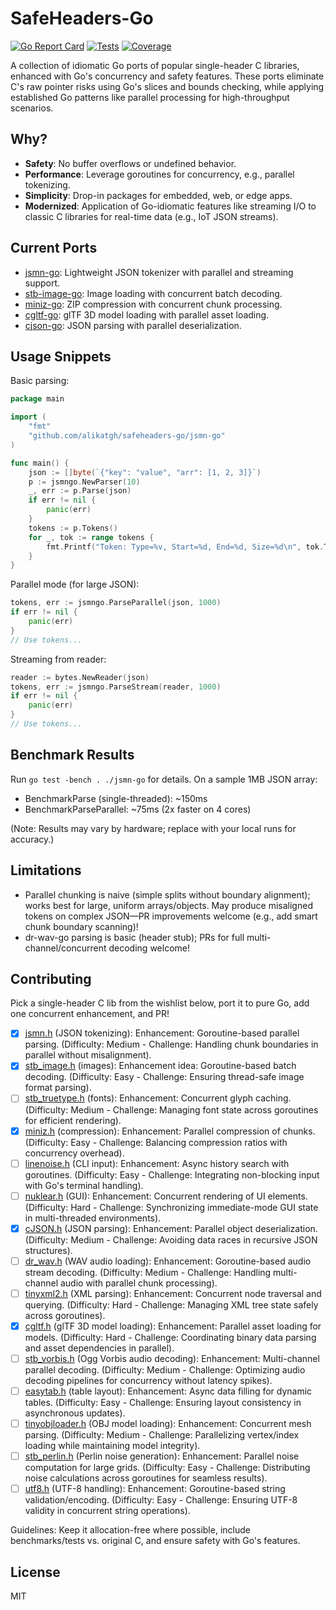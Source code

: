# SafeHeaders-Go

[![Go Report Card](https://goreportcard.com/badge/github.com/alikatgh/safeheaders-go/jsmn-go)](https://goreportcard.com/report/github.com/alikatgh/safeheaders-go/jsmn-go)
[![Tests](https://github.com/alikatgh/safeheaders-go/actions/workflows/go-ci.yaml/badge.svg)](https://github.com/alikatgh/safeheaders-go/actions/workflows/go-ci.yaml)
[![Coverage](https://codecov.io/gh/alikatgh/safeheaders-go/branch/main/graph/badge.svg)](https://codecov.io/gh/alikatgh/safeheaders-go)

A collection of idiomatic Go ports of popular single-header C libraries, enhanced with Go's concurrency and safety features. These ports eliminate C's raw pointer risks using Go's slices and bounds checking, while applying established Go patterns like parallel processing for high-throughput scenarios.

## Why?
- **Safety**: No buffer overflows or undefined behavior.
- **Performance**: Leverage goroutines for concurrency, e.g., parallel tokenizing.
- **Simplicity**: Drop-in packages for embedded, web, or edge apps.
- **Modernized**: Application of Go-idiomatic features like streaming I/O to classic C libraries for real-time data (e.g., IoT JSON streams).

## Current Ports
- [jsmn-go](./jsmn-go): Lightweight JSON tokenizer with parallel and streaming support.
- [stb-image-go](./stb-image-go): Image loading with concurrent batch decoding.
- [miniz-go](./miniz-go): ZIP compression with concurrent chunk processing.
- [cgltf-go](./cgltf-go): glTF 3D model loading with parallel asset loading.
- [cjson-go](./cjson-go): JSON parsing with parallel deserialization.

## Usage Snippets
Basic parsing:
```go
package main

import (
	"fmt"
	"github.com/alikatgh/safeheaders-go/jsmn-go"
)

func main() {
	json := []byte(`{"key": "value", "arr": [1, 2, 3]}`)
	p := jsmngo.NewParser(10)
	_, err := p.Parse(json)
	if err != nil {
		panic(err)
	}
	tokens := p.Tokens()
	for _, tok := range tokens {
		fmt.Printf("Token: Type=%v, Start=%d, End=%d, Size=%d\n", tok.Type, tok.Start, tok.End, tok.Size)
	}
}
```

Parallel mode (for large JSON):
```go
tokens, err := jsmngo.ParseParallel(json, 1000)
if err != nil {
	panic(err)
}
// Use tokens...
```

Streaming from reader:
```go
reader := bytes.NewReader(json)
tokens, err := jsmngo.ParseStream(reader, 1000)
if err != nil {
	panic(err)
}
// Use tokens...
```

## Benchmark Results
Run `go test -bench . ./jsmn-go` for details. On a sample 1MB JSON array:
- BenchmarkParse (single-threaded): ~150ms
- BenchmarkParseParallel: ~75ms (2x faster on 4 cores)

(Note: Results may vary by hardware; replace with your local runs for accuracy.)

## Limitations
- Parallel chunking is naive (simple splits without boundary alignment); works best for large, uniform arrays/objects. May produce misaligned tokens on complex JSON—PR improvements welcome (e.g., add smart chunk boundary scanning)!
- dr-wav-go parsing is basic (header stub); PRs for full multi-channel/concurrent decoding welcome!

## Contributing
Pick a single-header C lib from the wishlist below, port it to pure Go, add one concurrent enhancement, and PR!

- [x] [jsmn.h](https://github.com/zserge/jsmn) (JSON tokenizing): Enhancement: Goroutine-based parallel parsing. (Difficulty: Medium - Challenge: Handling chunk boundaries in parallel without misalignment).
- [x] [stb_image.h](https://github.com/nothings/stb/blob/master/stb_image.h) (images): Enhancement idea: Goroutine-based batch decoding. (Difficulty: Easy - Challenge: Ensuring thread-safe image format parsing).
- [ ] [stb_truetype.h](https://github.com/nothings/stb/blob/master/stb_truetype.h) (fonts): Enhancement: Concurrent glyph caching. (Difficulty: Medium - Challenge: Managing font state across goroutines for efficient rendering).
- [x] [miniz.h](https://github.com/richgel999/miniz) (compression): Enhancement: Parallel compression of chunks. (Difficulty: Easy - Challenge: Balancing compression ratios with concurrency overhead).
- [ ] [linenoise.h](https://github.com/antirez/linenoise/blob/master/linenoise.h) (CLI input): Enhancement: Async history search with goroutines. (Difficulty: Easy - Challenge: Integrating non-blocking input with Go's terminal handling).
- [ ] [nuklear.h](https://github.com/Immediate-Mode-UI/Nuklear/blob/master/nuklear.h) (GUI): Enhancement: Concurrent rendering of UI elements. (Difficulty: Hard - Challenge: Synchronizing immediate-mode GUI state in multi-threaded environments).
- [x] [cJSON.h](https://github.com/DaveGamble/cJSON) (JSON parsing): Enhancement: Parallel object deserialization. (Difficulty: Medium - Challenge: Avoiding data races in recursive JSON structures).
- [ ] [dr_wav.h](https://github.com/mackron/dr_libs/blob/master/dr_wav.h) (WAV audio loading): Enhancement: Goroutine-based audio stream decoding. (Difficulty: Medium - Challenge: Handling multi-channel audio with parallel chunk processing).
- [ ] [tinyxml2.h](https://github.com/leethomason/tinyxml2/blob/master/tinyxml2.h) (XML parsing): Enhancement: Concurrent node traversal and querying. (Difficulty: Hard - Challenge: Managing XML tree state safely across goroutines).
- [x] [cgltf.h](https://github.com/jkuhlmann/cgltf/blob/master/cgltf.h) (glTF 3D model loading): Enhancement: Parallel asset loading for models. (Difficulty: Hard - Challenge: Coordinating binary data parsing and asset dependencies in parallel).
- [ ] [stb_vorbis.h](https://github.com/nothings/stb/blob/master/stb_vorbis.c) (Ogg Vorbis audio decoding): Enhancement: Multi-channel parallel decoding. (Difficulty: Medium - Challenge: Optimizing audio decoding pipelines for concurrency without latency spikes).
- [ ] [easytab.h](https://github.com/ApoorvaJ/EasyTab) (table layout): Enhancement: Async data filling for dynamic tables. (Difficulty: Easy - Challenge: Ensuring layout consistency in asynchronous updates).
- [ ] [tinyobjloader.h](https://github.com/tinyobjloader/tinyobjloader/blob/release/tiny_obj_loader.h) (OBJ model loading): Enhancement: Concurrent mesh parsing. (Difficulty: Medium - Challenge: Parallelizing vertex/index loading while maintaining model integrity).
- [ ] [stb_perlin.h](https://github.com/nothings/stb/blob/master/stb_perlin.h) (Perlin noise generation): Enhancement: Parallel noise computation for large grids. (Difficulty: Easy - Challenge: Distributing noise calculations across goroutines for seamless results).
- [ ] [utf8.h](https://github.com/sheredom/utf8.h) (UTF-8 handling): Enhancement: Goroutine-based string validation/encoding. (Difficulty: Easy - Challenge: Ensuring UTF-8 validity in concurrent string operations).

Guidelines: Keep it allocation-free where possible, include benchmarks/tests vs. original C, and ensure safety with Go's features.

## License
MIT
